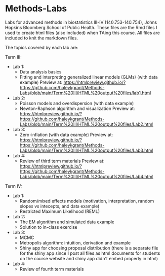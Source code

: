 # Methods-Labs
Labs for advanced methods in biostatistics III-IV (140.753-140.754), Johns Hopkins Bloomberg School of Public Health. These files are the Rmd files I used to create html files (also included) when TAing this course. All files are included to knit the markdown files.

The topics covered by each lab are:

Term III:
  * Lab 1:
      * Data analysis basics
      * Fitting and interpreting generalized linear models (GLMs) (with data example)
      Preview at: https://htmlpreview.github.io/?https://github.com/haleykgrant/Methods-Labs/blob/main/Term%20III/HTML%20output%20files/lab1.html
  * Lab 2:
      * Poisson models and overdispersion (with data example)
      * Newton-Raphson algorithm and visualization
      Preview at: https://htmlpreview.github.io/?https://github.com/haleykgrant/Methods-Labs/blob/main/Term%20III/HTML%20output%20files/Lab2.html
  * Lab 3: 
      * Zero-inflation (with data example)
      Preview at: https://htmlpreview.github.io/?https://github.com/haleykgrant/Methods-Labs/blob/main/Term%20III/HTML%20output%20files/Lab3.html
  * Lab 4:
      * Review of third term materials
      Preview at: https://htmlpreview.github.io/?https://github.com/haleykgrant/Methods-Labs/blob/main/Term%20III/HTML%20output%20files/Lab4.html

Term IV:
  * Lab 1:
      * Random/mixed effects models (motivation, interpretation, random slopes vs intecepts, and data example)
      * Restricted Maximum Likelihood (REML)
  * Lab 2:
      * The EM algorithm and simulated data example
      * Solution to in-class exercise
  * Lab 3: 
      * MCMC
      * Metropolis algorithm: intuition, derivation and example 
      * Shiny app for choosing proposal distribution (there is a separate file for the shiny app since I post all files as html documents for students on the course website and shiny app didn't embed properly in html)
  * Lab 4:
      * Review of fourth term materials

